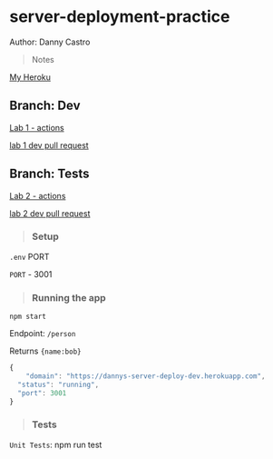 # server-deployment-practice

Author: Danny Castro

> Notes

[My Heroku](https://dannys-server-deploy-dev.herokuapp.com)

## Branch: Dev

[Lab 1 - actions](https://github.com/Dcastro99/server-deployment-practice/actions)

[lab 1 dev pull request](https://github.com/Dcastro99/server-deployment-practice/pull/1)

## Branch: Tests

[Lab 2 - actions](https://github.com/Dcastro99/server-deployment-practice/actions)

[lab 2 dev pull request](https://github.com/Dcastro99/server-deployment-practice/pull/6)

> ### Setup

`.env` PORT

`PORT` - 3001

> ### Running the app

`npm start`

Endpoint: `/person`

Returns `{name:bob}`

```javascript
{
    "domain": "https://dannys-server-deploy-dev.herokuapp.com",
  "status": "running",
  "port": 3001
}
```

> ### Tests

`Unit Tests`: npm run test
